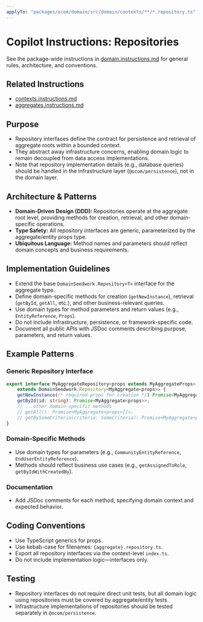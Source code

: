 ```yaml
---
applyTo: "packages/ocom/domain/src/domain/contexts/**/*.repository.ts"
---
```


# Copilot Instructions: Repositories

See the package-wide instructions in [domain.instructions.md](../../../domain.instructions.md) for general rules, architecture, and conventions.

## Related Instructions
- [contexts.instructions.md](./contexts.instructions.md)
- [aggregates.instructions.md](./aggregates.instructions.md)

## Purpose
- Repository interfaces define the contract for persistence and retrieval of aggregate roots within a bounded context.
- They abstract away infrastructure concerns, enabling domain logic to remain decoupled from data access implementations.
- Note that repository implementation details (e.g., database queries) should be handled in the infrastructure layer (`@ocom/persistence`), not in the domain layer.

## Architecture & Patterns
- **Domain-Driven Design (DDD):** Repositories operate at the aggregate root level, providing methods for creation, retrieval, and other domain-specific operations.
- **Type Safety:** All repository interfaces are generic, parameterized by the aggregate/entity props type.
- **Ubiquitous Language:** Method names and parameters should reflect domain concepts and business requirements.

## Implementation Guidelines
- Extend the base `DomainSeedwork.Repository<T>` interface for the aggregate type.
- Define domain-specific methods for creation (`getNewInstance`), retrieval (`getById`, `getAll`, etc.), and other business-relevant queries.
- Use domain types for method parameters and return values (e.g., `EntityReference`, `Props`).
- Do not include infrastructure, persistence, or framework-specific code.
- Document all public APIs with JSDoc comments describing purpose, parameters, and return values.

## Example Patterns

### Generic Repository Interface
```typescript
export interface MyAggregateRepository<props extends MyAggregateProps>
	extends DomainSeedwork.Repository<MyAggregate<props>> {
	getNewInstance(/* required props for creation */) Promise<MyAggregate<props>>;
	getById(id: string): Promise<MyAggregate<props>>;
	// ...other domain-specific methods
    // getAll(): Promise<MyAggregate<props>[]>;
    // getBySomeCriteria(criteria: SomeCriteria): Promise<MyAggregate<props>[]>;
}
```

### Domain-Specific Methods
- Use domain types for parameters (e.g., `CommunityEntityReference`, `EndUserEntityReference`).
- Methods should reflect business use cases (e.g., `getAssignedToRole`, `getByIdWithCreatedBy`).

### Documentation
- Add JSDoc comments for each method, specifying domain context and expected behavior.

## Coding Conventions
- Use TypeScript generics for props.
- Use kebab-case for filenames: `{aggregate}.repository.ts`.
- Export all repository interfaces via the context-level `index.ts`.
- Do not include implementation logic—interfaces only.

## Testing
- Repository interfaces do not require direct unit tests, but all domain logic using repositories must be covered by aggregate/entity tests.
- Infrastructure implementations of repositories should be tested separately in `@ocom/persistence`.